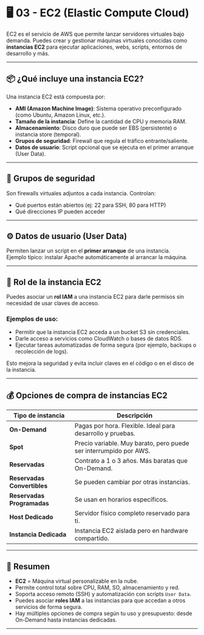 # 🖥️ 03 - EC2 (Elastic Compute Cloud)

EC2 es el servicio de AWS que permite lanzar servidores virtuales bajo demanda. Puedes crear y gestionar máquinas virtuales conocidas como **instancias EC2** para ejecutar aplicaciones, webs, scripts, entornos de desarrollo y más.

---

## 📦 ¿Qué incluye una instancia EC2?

Una instancia EC2 está compuesta por:

- **AMI (Amazon Machine Image)**: Sistema operativo preconfigurado (como Ubuntu, Amazon Linux, etc.).
- **Tamaño de la instancia**: Define la cantidad de CPU y memoria RAM.
- **Almacenamiento**: Disco duro que puede ser EBS (persistente) o instancia store (temporal).
- **Grupos de seguridad**: Firewall que regula el tráfico entrante/saliente.
- **Datos de usuario**: Script opcional que se ejecuta en el primer arranque (User Data).

---

## 🔐 Grupos de seguridad

Son firewalls virtuales adjuntos a cada instancia. Controlan:
- Qué puertos están abiertos (ej: 22 para SSH, 80 para HTTP)
- Qué direcciones IP pueden acceder

---

## ⚙️ Datos de usuario (User Data)

Permiten lanzar un script en el **primer arranque** de una instancia.  
Ejemplo típico: instalar Apache automáticamente al arrancar la máquina.

---

## 👤 Rol de la instancia EC2

Puedes asociar un **rol IAM** a una instancia EC2 para darle permisos sin necesidad de usar claves de acceso.

### Ejemplos de uso:
- Permitir que la instancia EC2 acceda a un bucket S3 sin credenciales.
- Darle acceso a servicios como CloudWatch o bases de datos RDS.
- Ejecutar tareas automatizadas de forma segura (por ejemplo, backups o recolección de logs).

Esto mejora la seguridad y evita incluir claves en el código o en el disco de la instancia.

---

## 💰 Opciones de compra de instancias EC2

| Tipo de instancia           | Descripción                                                                 |
|-----------------------------|-----------------------------------------------------------------------------|
| **On-Demand**               | Pagas por hora. Flexible. Ideal para desarrollo y pruebas.                  |
| **Spot**                    | Precio variable. Muy barato, pero puede ser interrumpido por AWS.           |
| **Reservadas**              | Contrato a 1 o 3 años. Más baratas que On-Demand.                           |
| **Reservadas Convertibles** | Se pueden cambiar por otras instancias.                                    |
| **Reservadas Programadas**  | Se usan en horarios específicos.                                           |
| **Host Dedicado**           | Servidor físico completo reservado para ti.                                |
| **Instancia Dedicada**      | Instancia EC2 aislada pero en hardware compartido.                         |

---

## 📌 Resumen

- **EC2** = Máquina virtual personalizable en la nube.
- Permite control total sobre CPU, RAM, SO, almacenamiento y red.
- Soporta acceso remoto (SSH) y automatización con scripts `User Data`.
- Puedes asociar **roles IAM** a las instancias para que accedan a otros servicios de forma segura.
- Hay múltiples opciones de compra según tu uso y presupuesto: desde On-Demand hasta instancias dedicadas.

---


